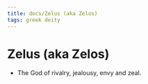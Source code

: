 ```yaml
---
title: docs/Zelus (aka Zelos)
tags: greek deity
---
```


# Zelus (aka Zelos) 
- The God of rivalry, jealousy, envy and zeal.